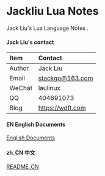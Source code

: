 # Jackliu Lua Notes

Jack Liu's Lua Language Notes .

#### Jack Liu's contact
| Item  | Contact |
| :------ | :---------- |
| Author | Jack Liu |
| Email | stackgo@163.com |
| WeChat | laulinux |
| QQ | 404691073 |
| Blog | https://wdft.com |

#### EN English Documents
[English Documents](https://github.com/ljq/jackliu-lua-notes/tree/master/EN/lua-syntax.md)

#### zh_CN 中文
[README_CN](https://github.com/ljq/jackliu-lua-notes/tree/master/zh_CN/lua-syntax.md)